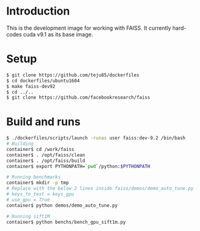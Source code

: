 # Introduction
This is the development image for working with FAISS.
It currently hard-codes cuda v9.1 as its base image.

# Setup
```bash
$ git clone https://github.com/teju85/dockerfiles
$ cd dockerfiles/ubuntu1604
$ make faiss-dev92
$ cd ../..
$ git clone https://github.com/facebookresearch/faiss
```

# Build and runs
```bash
$ ./dockerfiles/scripts/launch -runas user faiss:dev-9.2 /bin/bash
# Building
container$ cd /work/faiss
container$ . /opt/faiss/clean
container$ . /opt/faiss/build
container$ export PYTHONPATH=`pwd`/python:$PYTHONPATH

# Running benchmarks
container$ mkdir -p tmp
# Replace with the below 2 lines inside faiss/demos/demo_auto_tune.py
# keys_to_test = keys_gpu
# use_gpu = True
container$ python demos/demo_auto_tune.py

# Running sift1M
container$ python benchs/bench_gpu_sift1m.py
```
